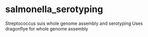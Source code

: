 # salmonella_serotyping
Streptococcus suis whole genome assembly and serotyping
Uses dragonflye for whole genome assembly
